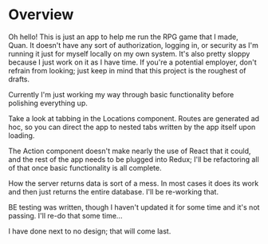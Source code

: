 # Overview

Oh hello! This is just an app to help me run the RPG game that I made, Quan. It doesn't have any sort of authorization, logging in, or security as I'm running it just for myself locally on my own system. It's also pretty sloppy because I just work on it as I have time. If you're a potential employer, don't refrain from looking; just keep in mind that this project is the roughest of drafts.

Currently I'm just working my way through basic functionality before polishing everything up.

Take a look at tabbing in the Locations component. Routes are generated ad hoc, so you can direct the app to nested tabs written by the app itself upon loading.

The Action component doesn't make nearly the use of React that it could, and the rest of the app needs to be plugged into Redux; I'll be refactoring all of that once basic functionality is all complete.

How the server returns data is sort of a mess. In most cases it does its work and then just returns the entire database. I'll be re-working that.

BE testing was written, though I haven't updated it for some time and it's not passing. I'll re-do that some time...

I have done next to no design; that will come last.